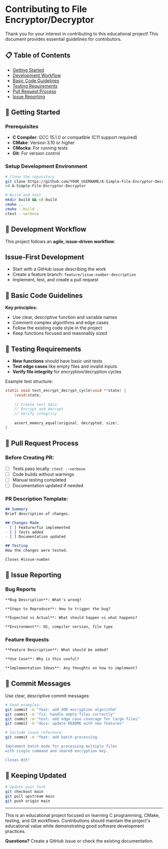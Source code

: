 # Contributing to File Encryptor/Decryptor

Thank you for your interest in contributing to this educational project! This document provides essential guidelines for contributors.

## 📋 Table of Contents

- [Getting Started](#getting-started)
- [Development Workflow](#development-workflow)
- [Basic Code Guidelines](#basic-code-guidelines)
- [Testing Requirements](#testing-requirements)
- [Pull Request Process](#pull-request-process)
- [Issue Reporting](#issue-reporting)

## 🚀 Getting Started

### Prerequisites

- **C Compiler**: GCC 15.1.0 or compatible (C11 support required)
- **CMake**: Version 3.10 or higher
- **CMocka**: For running tests
- **Git**: For version control

### Setup Development Environment

```bash
# Clone the repository
git clone https://github.com/YOUR_USERNAME/A-Simple-File-Encryptor-Decryptor.git
cd A-Simple-File-Encryptor-Decryptor

# Build and test
mkdir build && cd build
cmake ..
cmake --build .
ctest --verbose
```

## 🔄 Development Workflow

This project follows an **agile, issue-driven workflow**:

## Issue-First Development
- Start with a GitHub issue describing the work
- Create a feature branch: `feature/issue-number-description`
- Implement, test, and create a pull request

## 📝 Basic Code Guidelines

**Key principles:**
- Use clear, descriptive function and variable names
- Comment complex algorithms and edge cases
- Follow the existing code style in the project
- Keep functions focused and reasonably sized

## 🧪 Testing Requirements

- **New functions** should have basic unit tests
- **Test edge cases** like empty files and invalid inputs
- **Verify file integrity** for encryption/decryption cycles

Example test structure:
```c
static void test_encrypt_decrypt_cycle(void **state) {
    (void)state;
    
    // Create test data
    // Encrypt and decrypt
    // Verify integrity
    
    assert_memory_equal(original, decrypted, size);
}
```

## 🔀 Pull Request Process

### Before Creating PR:
- [ ] Tests pass locally: `ctest --verbose`
- [ ] Code builds without warnings
- [ ] Manual testing completed
- [ ] Documentation updated if needed

### PR Description Template:
```markdown
## Summary
Brief description of changes.

## Changes Made
- [ ] Feature/fix implemented
- [ ] Tests added
- [ ] Documentation updated

## Testing
How the changes were tested.

Closes #issue-number
```

## 🐛 Issue Reporting

### Bug Reports
```markdown
**Bug Description**: What's wrong?

**Steps to Reproduce**: How to trigger the bug?

**Expected vs Actual**: What should happen vs what happens?

**Environment**: OS, compiler version, file type
```

### Feature Requests
```markdown
**Feature Description**: What should be added?

**Use Case**: Why is this useful?

**Implementation Ideas**: Any thoughts on how to implement?
```

## 📝 Commit Messages

Use clear, descriptive commit messages:

```bash
# Good examples:
git commit -m "feat: add XOR encryption algorithm"
git commit -m "fix: handle empty files correctly"
git commit -m "test: add edge case coverage for large files"
git commit -m "docs: update README with new features"

# Include issue reference:
git commit -m "feat: add batch processing

Implement batch mode for processing multiple files
with single command and shared encryption key.

Closes #25"
```

## 🔄 Keeping Updated

```bash
# Update your fork
git checkout main
git pull upstream main
git push origin main
```

---

This is an educational project focused on learning C programming, CMake, testing, and Git workflows. Contributions should maintain the project's educational value while demonstrating good software development practices.

**Questions?** Create a GitHub issue or check the existing documentation.
